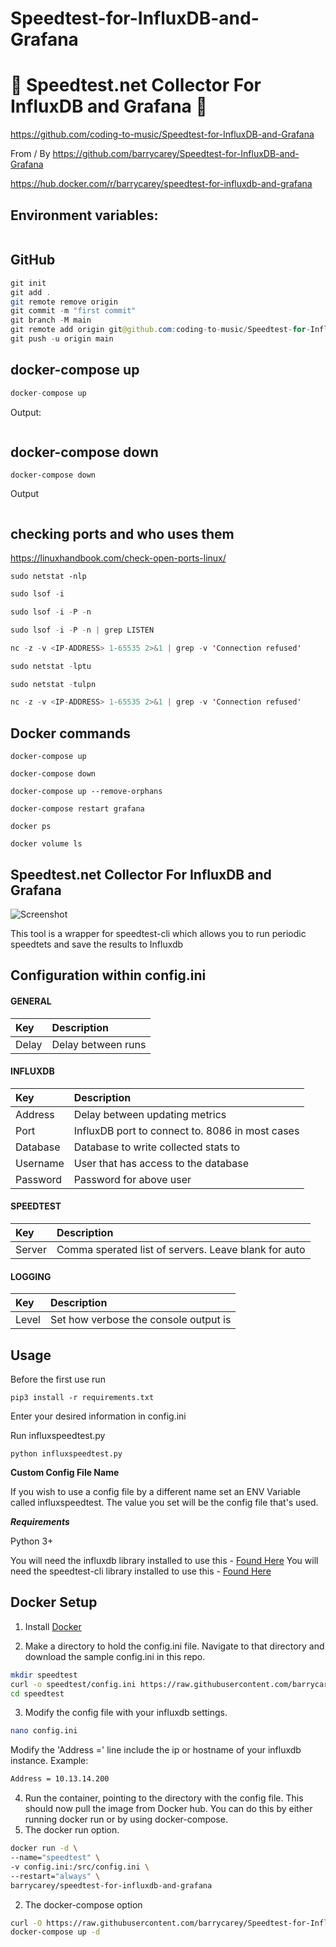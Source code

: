 # Speedtest-for-InfluxDB-and-Grafana

# 🚀 **Speedtest.net Collector For InfluxDB and Grafana** 🚀

https://github.com/coding-to-music/Speedtest-for-InfluxDB-and-Grafana

From / By https://github.com/barrycarey/Speedtest-for-InfluxDB-and-Grafana

https://hub.docker.com/r/barrycarey/speedtest-for-influxdb-and-grafana

## Environment variables:

```java

```

## GitHub

```java
git init
git add .
git remote remove origin
git commit -m "first commit"
git branch -M main
git remote add origin git@github.com:coding-to-music/Speedtest-for-InfluxDB-and-Grafana.git
git push -u origin main
```

## docker-compose up

```java
docker-compose up
```

Output:

```java

```

## docker-compose down

```
docker-compose down
```

Output

```java

```

## checking ports and who uses them

https://linuxhandbook.com/check-open-ports-linux/

```
sudo netstat -nlp
```

```java
sudo lsof -i

sudo lsof -i -P -n

sudo lsof -i -P -n | grep LISTEN

nc -z -v <IP-ADDRESS> 1-65535 2>&1 | grep -v 'Connection refused'

sudo netstat -lptu

sudo netstat -tulpn

nc -z -v <IP-ADDRESS> 1-65535 2>&1 | grep -v 'Connection refused'

```

## Docker commands

```
docker-compose up

docker-compose down

docker-compose up --remove-orphans

docker-compose restart grafana

docker ps

docker volume ls
```

## **Speedtest.net Collector For InfluxDB and Grafana**

![Screenshot](https://puu.sh/tmfOA/b5576e88de.png)

This tool is a wrapper for speedtest-cli which allows you to run periodic speedtets and save the results to Influxdb

## Configuration within config.ini

#### GENERAL

| Key   | Description        |
| :---- | :----------------- |
| Delay | Delay between runs |

#### INFLUXDB

| Key      | Description                                     |
| :------- | :---------------------------------------------- |
| Address  | Delay between updating metrics                  |
| Port     | InfluxDB port to connect to. 8086 in most cases |
| Database | Database to write collected stats to            |
| Username | User that has access to the database            |
| Password | Password for above user                         |

#### SPEEDTEST

| Key    | Description                                          |
| :----- | :--------------------------------------------------- |
| Server | Comma sperated list of servers. Leave blank for auto |

#### LOGGING

| Key   | Description                           |
| :---- | :------------------------------------ |
| Level | Set how verbose the console output is |

## Usage

Before the first use run

```
pip3 install -r requirements.txt
```

Enter your desired information in config.ini

Run influxspeedtest.py

```
python influxspeedtest.py
```

**Custom Config File Name**

If you wish to use a config file by a different name set an ENV Variable called influxspeedtest. The value you set will be the config file that's used.

**_Requirements_**

Python 3+

You will need the influxdb library installed to use this - [Found Here](https://github.com/influxdata/influxdb-python)
You will need the speedtest-cli library installed to use this - [Found Here](https://github.com/sivel/speedtest-cli)

## Docker Setup

1. Install [Docker](https://www.docker.com/)

2. Make a directory to hold the config.ini file. Navigate to that directory and download the sample config.ini in this repo.

```bash
mkdir speedtest
curl -o speedtest/config.ini https://raw.githubusercontent.com/barrycarey/Speedtest-for-InfluxDB-and-Grafana/master/config.ini
cd speedtest
```

3. Modify the config file with your influxdb settings.

```bash
nano config.ini
```

Modify the 'Address =' line include the ip or hostname of your influxdb instance.
Example:

```bash
Address = 10.13.14.200
```

4. Run the container, pointing to the directory with the config file. This should now pull the image from Docker hub. You can do this by either running docker run or by using docker-compose.
1. The docker run option.

```bash
docker run -d \
--name="speedtest" \
-v config.ini:/src/config.ini \
--restart="always" \
barrycarey/speedtest-for-influxdb-and-grafana
```

2.  The docker-compose option

```bash
curl -O https://raw.githubusercontent.com/barrycarey/Speedtest-for-InfluxDB-and-Grafana/master/docker-compose.yml docker-compose.yml
docker-compose up -d
```
